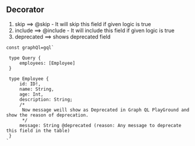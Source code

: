 ## Decorator ## 
1. skip ==> @skip - It will skip this field if given logic is true
2. include ==> @include - It will include this field if given logic is true
3. deprecated ==> shows deprecated field
   
```
const graphQl=gql`

 type Query {
     employees: [Employee]
 }

 type Employee {
     id: ID!,
     name: String,
     age: Int,
     description: String;
     /*
      Now message weill show as Deprecated in Graph QL PlayGround and show the reason of deprecation.
      */
     message: String @deprecated (reason: Any message to deprecate this field in the table)
 }
`
```